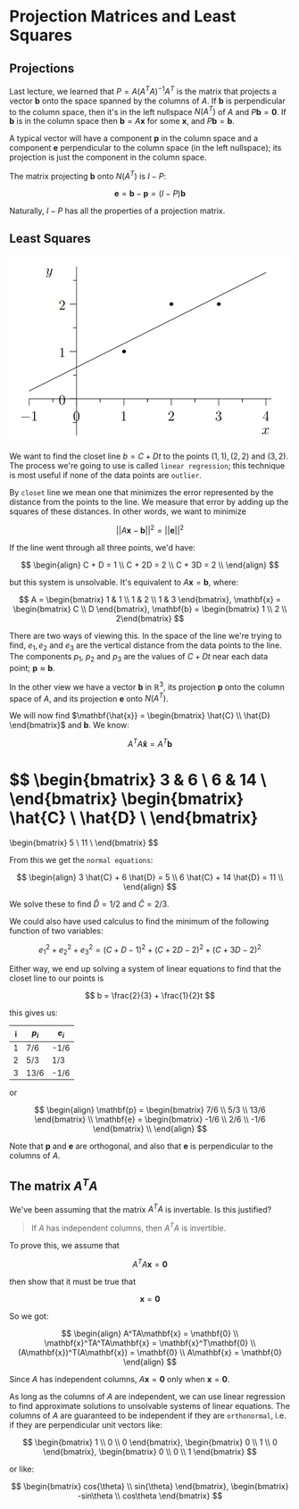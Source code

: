 # Projection Matrices and Least Squares

## Projections

Last lecture, we learned that $P = A(A^TA)^{-1}A^T$ is the matrix that projects a vector $\mathbf{b}$ onto the space spanned by the columns of $A$. If $\mathbf{b}$ is perpendicular to the column space, then it's in the left nullspace $N(A^T)$ of $A$ and $P\mathbf{b} = \mathbf{0}$. If $\mathbf{b}$ is in the column space then $\mathbf{b} = A\mathbf{x}$ for some $\mathbf{x}$, and $P\mathbf{b} = \mathbf{b}$.

A typical vector will have a component $\mathbf{p}$ in the column space and a component $\mathbf{e}$ perpendicular to the column space (in the left nullspace); its projection is just the component in the column space.

The matrix projecting $\mathbf{b}$ onto $N(A^T)$ is $I - P$:

$$
\mathbf{e} = \mathbf{b} - \mathbf{p} = (I - P)\mathbf{b}
$$

Naturally, $I - P$ has all the properties of a projection matrix.

## Least Squares

![least sqaures](images/projection/least_square.png)

We want to find the closet line $b = C + Dt$ to the points $(1, 1), (2, 2)$ and $(3, 2)$. The process we're going to use is called `linear regression`; this technique is most useful if none of the data points are `outlier`.

By `closet` line we mean one that minimizes the error represented by the distance from the points to the line. We measure that error by adding up the squares of these distances. In other words, we want to minimize

$$
||A\mathbf{x} - \mathbf{b}||^2 = ||\mathbf{e}||^2
$$

If the line went through all three points, we'd have:

$$
\begin{align}
C + D = 1 \\
C + 2D = 2 \\
C + 3D = 2 \\
\end{align}
$$

but this system is unsolvable. It's equivalent to $A \mathbf{x} = \mathbf{b}$, where:

$$
A = \begin{bmatrix} 1 & 1 \\ 1 & 2 \\ 1 & 3 \end{bmatrix}, \mathbf{x} = \begin{bmatrix} C \\ D \end{bmatrix}, \mathbf{b} = \begin{bmatrix} 1 \\ 2 \\ 2\end{bmatrix}
$$

There are two ways of viewing this. In the space of the line we're trying to find, $e_1, e_2$ and $e_3$ are the vertical distance from the data points to the line. The components $p_1$, $p_2$ and $p_3$ are the values of $C + Dt$ near each data point; $\mathbf{p} \approx \mathbf{b}$.

In the other view we have a vector $\mathbf{b}$ in $\mathbb{R}^3$, its projection $\mathbf{p}$ onto the column space of $A$, and its projection $\mathbf{e}$ onto $N(A^T)$.

We will now find $\mathbf{\hat{x}} = \begin{bmatrix} \hat{C} \\ \hat{D} \end{bmatrix}$ and $\mathbf{b}$. We know:

$$
A^TA\mathbf{\hat{x}} = A^T\mathbf{b}
$$

$$
\begin{bmatrix}
3 & 6 \\
6 & 14 \\
\end{bmatrix}
\begin{bmatrix}
\hat{C} \\
\hat{D} \\
\end{bmatrix}
=
\begin{bmatrix}
5 \\
11 \\
\end{bmatrix}
$$

From this we get the `normal equations`:

$$
\begin{align}
3 \hat{C} + 6 \hat{D} = 5 \\
6 \hat{C} + 14 \hat{D} = 11 \\
\end{align}
$$

We solve these to find $\hat{D} = 1 / 2$ and $\hat{C} = 2 / 3$.

We could also have used calculus to find the minimum of the following function of two variables:

$$
e_1^2 + e_2^2 + e_3^2 = (C + D - 1)^2 + (C + 2D - 2)^2 + (C + 3D - 2)^2
$$

Either way, we end up solving a system of linear equations to find that the closet line to our points is

$$
b = \frac{2}{3} + \frac{1}{2}t
$$

this gives us:

| i | $p_i$ | $e_i$ |
|---|-------|-------|
| 1 |  7/6  | -1/6  |
| 2 |  5/3  |  1/3  |
| 3 | 13/6  | -1/6  |

or

$$
\begin{align}
\mathbf{p} = \begin{bmatrix} 7/6 \\ 5/3 \\ 13/6 \end{bmatrix} \\
\mathbf{e} = \begin{bmatrix} -1/6 \\ 2/6 \\ -1/6 \end{bmatrix} \\
\end{align}
$$

Note that $\mathbf{p}$ and $\mathbf{e}$ are orthogonal, and also that $\mathbf{e}$ is perpendicular to the columns of $A$.
 
## The matrix $A^TA$

 We've been assuming that the matrix $A^TA$ is invertable. Is this justified?

> If $A$ has independent columns, then $A^TA$ is invertible.

To prove this, we assume that

$$
A^TA\mathbf{x} = \mathbf{0}
$$

then show that it must be true that

$$
\mathbf{x} = \mathbf{0}
$$

So we got:

$$
\begin{align}
A^TA\mathbf{x} = \mathbf{0} \\
\mathbf{x}^TA^TA\mathbf{x} = \mathbf{x}^T\mathbf{0} \\
(A\mathbf{x})^T(A\mathbf{x}) = \mathbf{0} \\
A\mathbf{x} = \mathbf{0}
\end{align}
$$

Since $A$ has independent columns, $A\mathbf{x} = \mathbf{0}$ only when $\mathbf{x} = \mathbf{0}$. 

As long as the columns of $A$ are independent, we can use linear regression to find approximate solutions to unsolvable systems of linear equations. The columns of $A$ are guaranteed to be independent if they are `orthonormal`, i.e. if they are perpendicular unit vectors like:

$$
\begin{bmatrix} 1 \\ 0 \\ 0 \end{bmatrix},
\begin{bmatrix} 0 \\ 1 \\ 0 \end{bmatrix},
\begin{bmatrix} 0 \\ 0 \\ 1 \end{bmatrix}
$$

or like:

$$
\begin{bmatrix} cos{\theta} \\ sin{\theta} \end{bmatrix},
\begin{bmatrix} -sin\theta \\ cos\theta \end{bmatrix}
$$

